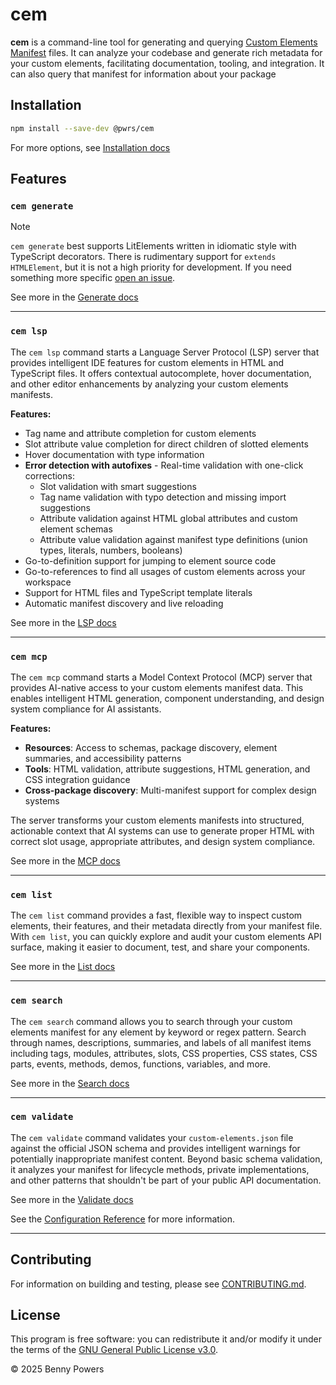 # cem

**cem** is a command-line tool for generating and querying
[Custom Elements Manifest][cem] files. It can analyze your codebase and generate
rich metadata for your custom elements, facilitating documentation, tooling, and
integration. It can also query that manifest for information about your package

## Installation

```sh
npm install --save-dev @pwrs/cem
```

For more options, see [Installation docs][installationdocs]

## Features

### `cem generate`

> [!NOTE]
> `cem generate` best supports LitElements written in idiomatic style with
> TypeScript decorators. There is rudimentary support for `extends HTMLElement`,
> but it is not a high priority for development. If you need something more
> specific [open an issue][issuenew].

See more in the [Generate docs][generatedocs]

---

### `cem lsp`

The `cem lsp` command starts a Language Server Protocol (LSP) server that provides intelligent IDE features for custom elements in HTML and TypeScript files. It offers contextual autocomplete, hover documentation, and other editor enhancements by analyzing your custom elements manifests.

**Features:**
- Tag name and attribute completion for custom elements
- Slot attribute value completion for direct children of slotted elements  
- Hover documentation with type information
- **Error detection with autofixes** - Real-time validation with one-click corrections:
  - Slot validation with smart suggestions
  - Tag name validation with typo detection and missing import suggestions
  - Attribute validation against HTML global attributes and custom element schemas
  - Attribute value validation against manifest type definitions (union types, literals, numbers, booleans)
- Go-to-definition support for jumping to element source code
- Go-to-references to find all usages of custom elements across your workspace
- Support for HTML files and TypeScript template literals
- Automatic manifest discovery and live reloading

See more in the [LSP docs][lspdocs]

---

### `cem mcp`

The `cem mcp` command starts a Model Context Protocol (MCP) server that provides AI-native access to your custom elements manifest data. This enables intelligent HTML generation, component understanding, and design system compliance for AI assistants.

**Features:**
- **Resources**: Access to schemas, package discovery, element summaries, and accessibility patterns
- **Tools**: HTML validation, attribute suggestions, HTML generation, and CSS integration guidance  
- **Cross-package discovery**: Multi-manifest support for complex design systems

The server transforms your custom elements manifests into structured, actionable context that AI systems can use to generate proper HTML with correct slot usage, appropriate attributes, and design system compliance.

See more in the [MCP docs][mcpdocs]

---

### `cem list`

The `cem list` command provides a fast, flexible way to inspect custom elements, their features, and their metadata directly from your manifest file.
With `cem list`, you can quickly explore and audit your custom elements API surface, making it easier to document, test, and share your components.

See more in the [List docs][listdocs]

---

### `cem search`

The `cem search` command allows you to search through your custom elements manifest for any element by keyword or regex pattern. Search through names, descriptions, summaries, and labels of all manifest items including tags, modules, attributes, slots, CSS properties, CSS states, CSS parts, events, methods, demos, functions, variables, and more.

See more in the [Search docs][searchdocs]

---

### `cem validate`

The `cem validate` command validates your `custom-elements.json` file against the official JSON schema and provides intelligent warnings for potentially inappropriate manifest content. Beyond basic schema validation, it analyzes your manifest for lifecycle methods, private implementations, and other patterns that shouldn't be part of your public API documentation.

See more in the [Validate docs][validatedocs]

See the [Configuration Reference][configdocs] for more information.

---

## Contributing

For information on building and testing, please see
[CONTRIBUTING.md][contributingmd].

## License

This program is free software: you can redistribute it and/or modify it under
the terms of the [GNU General Public License v3.0][gpl3].

&copy; 2025 Benny Powers

[cem]:              https://github.com/webcomponents/custom-elements-manifest
[dtcg]:             https://tr.designtokens.org/format/
[go]:               https://go.dev
[treesitter]:       https://tree-sitter.github.io/tree-sitter/
[gpl3]:             https://www.gnu.org/licenses/gpl-3.0.html
[issuenew]:         https://github.com/bennypowers/cem/issues/new
[contributingmd]:   https://bennypowers.dev/cem/docs/contributing/
[installationdocs]: https://bennypowers.dev/cem/docs/installation/
[generatedocs]:     https://bennypowers.dev/cem/docs/commands/generate/
[listdocs]:         https://bennypowers.dev/cem/docs/commands/list/
[searchdocs]:       https://bennypowers.dev/cem/docs/commands/search/
[validatedocs]:     https://bennypowers.dev/cem/docs/commands/validate/
[lspdocs]:          https://bennypowers.dev/cem/docs/lsp/
[mcpdocs]:          https://bennypowers.dev/cem/docs/mcp/
[configdocs]:       https://bennypowers.dev/cem/docs/configuration/
